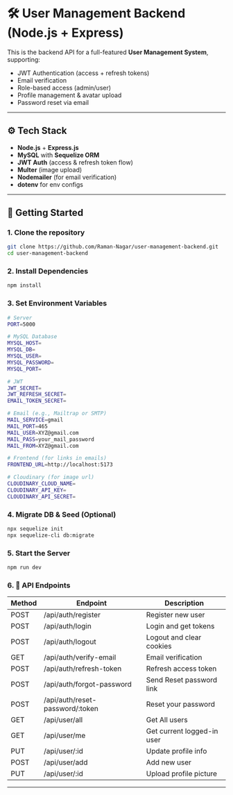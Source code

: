 # 🛠️ User Management Backend (Node.js + Express)

This is the backend API for a full-featured **User Management System**, supporting:
- JWT Authentication (access + refresh tokens)
- Email verification
- Role-based access (admin/user)
- Profile management & avatar upload
- Password reset via email
---

## ⚙️ Tech Stack

- **Node.js** + **Express.js**
- **MySQL** with **Sequelize ORM**
- **JWT Auth** (access & refresh token flow)
- **Multer** (image upload)
- **Nodemailer** (for email verification)
- **dotenv** for env configs

---

## 🚀 Getting Started

### 1. Clone the repository

```bash
git clone https://github.com/Raman-Nagar/user-management-backend.git
cd user-management-backend
```

### 2. Install Dependencies

```bash
npm install
```
### 3. Set Environment Variables
```bash
# Server
PORT=5000

# MySQL Database
MYSQL_HOST= 
MYSQL_DB= 
MYSQL_USER= 
MYSQL_PASSWORD= 
MYSQL_PORT= 

# JWT
JWT_SECRET= 
JWT_REFRESH_SECRET= 
EMAIL_TOKEN_SECRET= 

# Email (e.g., Mailtrap or SMTP)
MAIL_SERVICE=gmail 
MAIL_PORT=465 
MAIL_USER=XYZ@gmail.com 
MAIL_PASS=your_mail_password 
MAIL_FROM=XYZ@gmail.com 

# Frontend (for links in emails)
FRONTEND_URL=http://localhost:5173

# Cloudinary (for image url)
CLOUDINARY_CLOUD_NAME=
CLOUDINARY_API_KEY=
CLOUDINARY_API_SECRET=
```

### 4. Migrate DB & Seed (Optional)

```bash
npx sequelize init  
npx sequelize-cli db:migrate 
```
### 5. Start the Server

```bash
npm run dev
```
### 6. 🧰 API Endpoints
| Method | Endpoint                   | Description                |
| ------ | -------------------------- | -------------------------- |
| POST   | /api/auth/register         | Register new user          |
| POST   | /api/auth/login            | Login and get tokens       |
| POST   | /api/auth/logout           | Logout and clear cookies   |
| GET    | /api/auth/verify-email     | Email verification         |
| POST   | /api/auth/refresh-token    | Refresh access token       |
| POST   | /api/auth/forgot-password  | Send Reset password link   |
| POST   | /api/auth/reset-password/:token | Reset your password   |
| GET    | /api/user/all              | Get All users              |
| GET    | /api/user/me               | Get current logged-in user |
| PUT    | /api/user/:id              | Update profile info        |
| POST   | /api/user/add              | Add new user               |
| PUT    | /api/user/:id              | Upload profile picture     |

---

